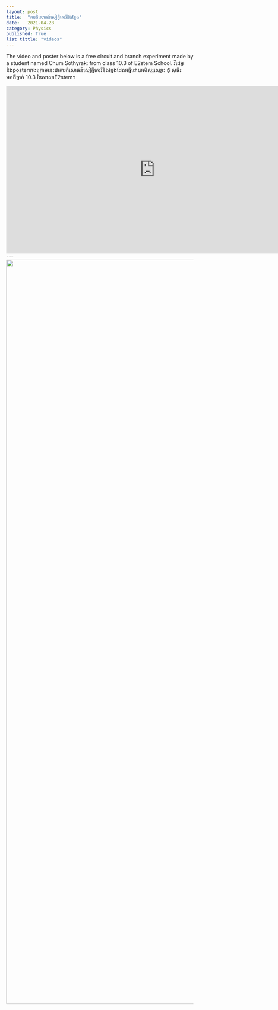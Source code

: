 ```yaml
---
layout: post
title:  "ការពិសោធន៍សៀគ្វីសេរីនិងខ្នែង"
date:   2021-04-28
category: Physics
published: True
list tittle: "videos"
---
```

The video and poster below is a free circuit and branch experiment made by a student named Chum Sothyrak: from class 10.3 of E2stem School.
វីដេអូនិងposterខាងក្រោមនេះជាការពិសោធន៍សៀគ្វីសេរីនិងខ្នែងដែលធ្វើដោយសិស្សឈ្មោះ ជុំ សុធីរៈ មកពីថ្នាក់ ​10.3 នៃសាលាE2stem។
<iframe width="800" height="450" src="https://www.youtube.com/embed/b6DamuQM9Nk" title="YouTube video player" frameborder="0" allow="accelerometer; autoplay; clipboard-write; encrypted-media; gyroscope; picture-in-picture" allowfullscreen></iframe>
---
<img width="560" height="800" src="https://i.ibb.co/pPWpd5s/photo-2021-07-31-15-56-58.jpg" style="width: 2000px; height: 2000px;">
